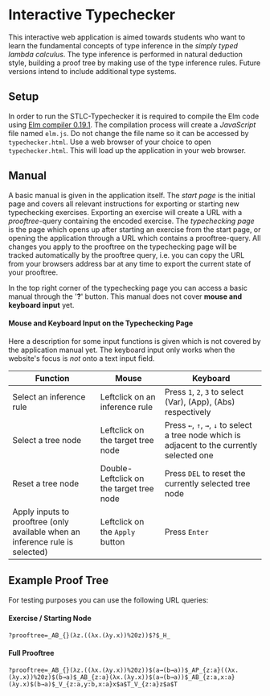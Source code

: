 # Interactive Typechecker

This interactive web application is aimed towards students who want to learn the fundamental concepts of type inference in the *simply typed lambda calculus*.
The type inference is performed in natural deduction style, building a proof tree by making use of the type inference rules.
Future versions intend to include additional type systems. 

## Setup

In order to run the STLC-Typechecker it is required to compile the Elm code using [Elm compiler 0.19.1](https://github.com/elm/compiler/releases/tag/0.19.1).
The compilation process will create a *JavaScript* file named `elm.js`.
Do not change the file name so it can be accessed by `typechecker.html`. Use a web browser of your choice to open `typechecker.html`. This will load up the application in your web browser.

## Manual

A basic manual is given in the application itself. The *start page* is the initial page and covers all relevant instructions for exporting or starting new typechecking exercises.
Exporting an exercise will create a URL with a *prooftree*-query containing the encoded exercise.
The *typechecking page* is the page which opens up after starting an exercise from the start page, or opening the application through a URL which contains a prooftree-query.
All changes you apply to the prooftree on the typechecking page will be tracked automatically by the prooftree query, i.e. you can copy the URL from your browsers address bar at any time to export the current state of your prooftree.

In the top right corner of the typechecking page you can access a basic manual through the '**?**' button. This manual does not cover **mouse and keyboard input** yet.

#### Mouse and Keyboard Input on the Typechecking Page

Here a description for some input functions is given which is not covered by the application manual yet. The keyboard input only works when the website's focus is *not* onto a text input field.

Function | Mouse | Keyboard
--- | --- | ---
Select an inference rule | Leftclick on an inference rule | Press `1`, `2`, `3` to select (Var), (App), (Abs) respectively
Select a tree node | Leftclick on the target tree node | Press `←`, `↑`, `→`, `↓` to select a tree node which is adjacent to the currently selected one
Reset a tree node | Double-Leftclick on the target tree node | Press `DEL` to reset the currently selected tree node
Apply inputs to prooftree (only available when an inference rule is selected) | Leftclick on the `Apply` button | Press `Enter`

## Example Proof Tree

For testing purposes you can use the following URL queries:

#### Exercise / Starting Node

`?prooftree=_AB_{}(λz.((λx.(λy.x))%20z))$?$_H_`

#### Full Prooftree

`?prooftree=_AB_{}(λz.((λx.(λy.x))%20z))$(a→(b→a))$_AP_{z:a}((λx.(λy.x))%20z)$(b→a)$_AB_{z:a}(λx.(λy.x))$(a→(b→a))$_AB_{z:a,x:a}(λy.x)$(b→a)$_V_{z:a,y:b,x:a}x$a$T_V_{z:a}z$a$T`
